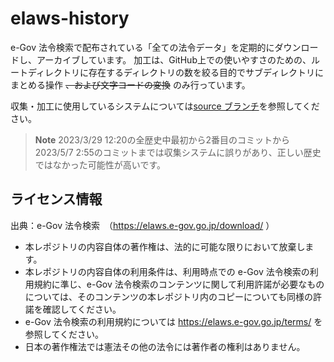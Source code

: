 # elaws-history

e-Gov 法令検索で配布されている「全ての法令データ」を定期的にダウンロードし、アーカイブしています。
加工は、GitHub上での使いやすさのための、ルートディレクトリに存在するディレクトリの数を絞る目的でサブディレクトリにまとめる操作 ~~、および文字コードの変換~~ のみ行っています。

収集・加工に使用しているシステムについては[source ブランチ](https://github.com/kissge/elaws-history/tree/source)を参照してください。

> **Note**
> 2023/3/29 12:20の全歴史中最初から2番目のコミットから2023/5/7 2:55のコミットまでは収集システムに誤りがあり、正しい歴史ではなかった可能性が高いです。

## ライセンス情報

出典：e-Gov 法令検索　（https://elaws.e-gov.go.jp/download/ ）

- 本レポジトリの内容自体の著作権は、法的に可能な限りにおいて放棄します。
- 本レポジトリの内容自体の利用条件は、利用時点での e-Gov 法令検索の利用規約に準じ、e-Gov 法令検索のコンテンツに関して利用許諾が必要なものについては、そのコンテンツの本レポジトリ内のコピーについても同様の許諾を確認してください。
- e-Gov 法令検索の利用規約については https://elaws.e-gov.go.jp/terms/ を参照してください。
- 日本の著作権法では憲法その他の法令には著作者の権利はありません。
